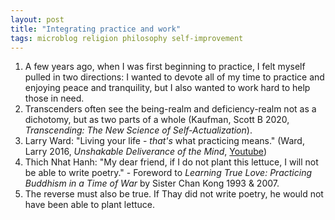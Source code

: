 ```yaml
---
layout: post
title: "Integrating practice and work"
tags: microblog religion philosophy self-improvement
---
```

1. A few years ago, when I was first beginning to practice, I felt myself pulled in two directions: I wanted to devote all of my time to practice and enjoying peace and tranquility, but I also wanted to work hard to help those in need.
2. Transcenders often see the being-realm and deficiency-realm not as a dichotomy, but as two parts of a whole (Kaufman, Scott B 2020, *Transcending: The New Science of Self-Actualization*).
3. Larry Ward: "Living your life - *that's* what practicing means." (Ward, Larry 2016, *Unshakable Deliverance of the Mind*, [Youtube](https://www.youtube.com/watch?v=_JiXqUf3Vlg))
4. Thich Nhat Hanh: "My dear friend, if I do not plant this lettuce, I will not be able to write poetry." - Foreword to *Learning True Love: Practicing Buddhism in a Time of War* by Sister Chan Kong 1993 & 2007.
5. The reverse must also be true. If Thay did not write poetry, he would not have been able to plant lettuce.
